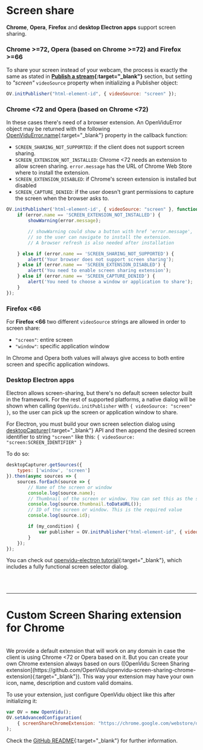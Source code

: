 # Screen share

**Chrome**, **Opera**, **Firefox**  and **desktop Electron apps** support screen sharing.

### Chrome >=72, Opera (based on Chrome >=72) and Firefox >=66

To share your screen instead of your webcam, the process is exactly the same as stated in **[Publish a stream](/cheatsheet/publish-unpublish){:target="_blank"}** section, but setting to _"screen"_ `videoSource` property when initializing a Publisher object:

```javascript
OV.initPublisher("html-element-id", { videoSource: "screen" });
```

### Chrome <72 and Opera (based on Chrome <72)

In these cases there's need of a browser extension. An OpenViduError object may be returned with the following [OpenViduError.name](../../api/openvidu-browser/enums/openviduerrorname.html){:target="_blank"} property in the callback function:

- `SCREEN_SHARING_NOT_SUPPORTED`: if the client does not support screen sharing.
- `SCREEN_EXTENSION_NOT_INSTALLED`: Chrome <72 needs an extension to allow screen sharing. `error.message` has the URL of Chrome Web Store where to install the extension.
- `SCREEN_EXTENSION_DISABLED`: if Chrome's screen extension is installed but disabled
- `SCREEN_CAPTURE_DENIED`: if the user doesn't grant permissions to capture the screen when the browser asks to.

```javascript
OV.initPublisher('html-element-id', { videoSource: "screen" }, function(error) {
    if (error.name == 'SCREEN_EXTENSION_NOT_INSTALLED') {
        showWarning(error.message);

        // showWarning could show a button with href 'error.message',
        // so the user can navigate to install the extension.
        // A browser refresh is also needed after installation

    } else if (error.name == 'SCREEN_SHARING_NOT_SUPPORTED') {
        alert('Your browser does not support screen sharing');
    } else if (error.name == 'SCREEN_EXTENSION_DISABLED') {
        alert('You need to enable screen sharing extension');
    } else if (error.name == 'SCREEN_CAPTURE_DENIED') {
        alert('You need to choose a window or application to share');
    }
});
```

### Firefox <66

For **Firefox <66** two different `videoSource` strings are allowed in order to screen share:

- `"screen"`: entire screen
- `"window"`: specific application window

In Chrome and Opera both values will always give access to both entire screen and specific application windows.

### Desktop Electron apps

Electron allows screen-sharing, but there's no default screen selector built in the framework. For the rest of supported platforms, a native dialog will be shown when calling `OpenVidu.initPublisher` with `{ videoSource: "screen" }`, so the user can pick up the screen or application window to share.

For Electron, you must build your own screen selection dialog using [desktopCapturer](https://electronjs.org/docs/api/desktop-capturer){:target="_blank"} API and then append the desired screen identifier to string `"screen"` like this: `{ videoSource: "screen:SCREEN_IDENTIFIER" }`

To do so:

```javascript
desktopCapturer.getSources({
    types: ['window', 'screen']
}).then(async sources => {
    sources.forEach(source => {
        // Name of the screen or window
        console.log(source.name);
        // Thumbnail of the screen or window. You can set this as the src attribute of an <img> element
        console.log(source.thumbnail.toDataURL());
        // ID of the screen or window. This is the required value
        console.log(source.id);

        if (my_condition) {
            var publisher = OV.initPublisher("html-element-id", { videoSource: "screen:" + source.id });
        }
    });
});
```

You can check out [openvidu-electron tutorial](https://github.com/OpenVidu/openvidu-tutorials/tree/master/openvidu-electron){:target="_blank"}, which includes a fully functional screen selector dialog.

<br><br>
<hr>

# Custom Screen Sharing extension for Chrome
<br>
We provide a default extension that will work on any domain in case the client is using Chrome <72 or Opera based on it. But you can create your own Chrome extension always based on ours ([OpenVidu Screen Sharing extension](https://github.com/OpenVidu/openvidu-screen-sharing-chrome-extension){:target="_blank"}). This way your extension may have your own icon, name, description and custom valid domains.

To use your extension, just configure OpenVidu object like this after initializing it:

```javascript
var OV = new OpenVidu();
OV.setAdvancedConfiguration(
    { screenShareChromeExtension: "https://chrome.google.com/webstore/detail/EXTENSION_NAME/EXTENSION_ID" }
);
```

Check the [GitHub README](https://github.com/OpenVidu/openvidu-screen-sharing-chrome-extension){:target="_blank"} for further information.

<br>
